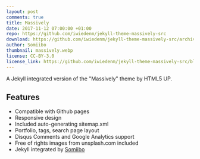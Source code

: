 ```yaml
---
layout: post
comments: true
title: Massively
date: 2017-11-12 07:00:00 +01:00
repo: https://github.com/iwiedenm/jekyll-theme-massively-src
download: https://github.com/iwiedenm/jekyll-theme-massively-src/archive/master.zip
author: Somiibo
thumbnail: massively.webp
license: CC-BY-3.0
license_link: https://github.com/iwiedenm/jekyll-theme-massively-src/blob/master/LICENSE.md
---
```


A Jekyll integrated version of the "Massively" theme by HTML5 UP.

## Features

* Compatible with Github pages
* Responsive design
* Included auto-generating sitemap.xml
* Portfolio, tags, search page layout
* Disqus Comments and Google Analytics support
* Free of rights images from unsplash.com included
* Jekyll integrated by [Somiibo](https://somiibo.com)
